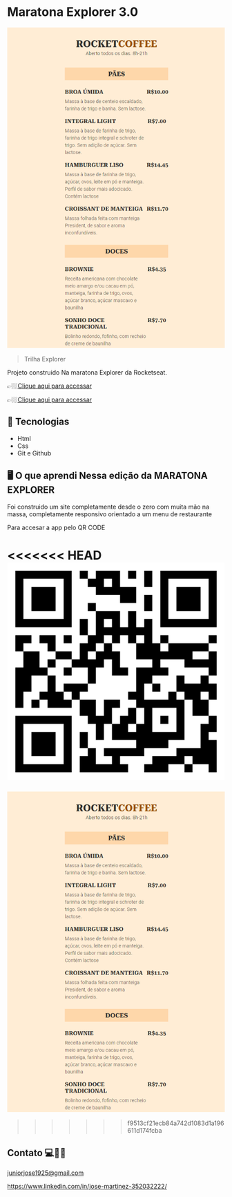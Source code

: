 #  Maratona Explorer 3.0 

![preview](./.github/rocketcoffe.png)


> Trilha Explorer 

Projeto construido Na maratona Explorer  da Rocketseat.

👉🏼[Clique aqui para accessar](https://jose26362780.github.io/Maratona-Explorer-3.0/)

👉🏼[Clique aqui para accessar](https://maratona-explorer-3-0.netlify.app/)



##  🔧 Tecnologias


- Html 
- Css
- Git e Github

##  🖥️ O que aprendi Nessa edição da MARATONA EXPLORER


Foi construido um site completamente desde o zero com muita mão na massa, completamente responsivo orientado a um menu de restaurante 


Para accesar a app pelo QR CODE

<<<<<<< HEAD
![preview](./.github/QR%20code%20maratona.png)
=======
![preview](./.github/rocketcoffe.png)
>>>>>>> f9513cf21ecb84a742d1083d1a196611d174fcba



## Contato 💻🧑‍💻 

juniorjose1925@gmail.com


https://www.linkedin.com/in/jose-martinez-352032222/
